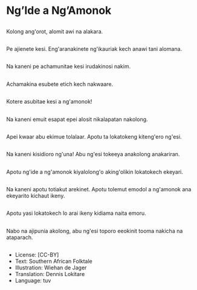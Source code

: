 # Ng’Ide a Ng’Amonok

##
Kolong ang'orot,  alomit awi na alakara.

##
Pe ajienete kesi. Eng'aranakinete ng'ikauriak kech anawi tani alomana.

##
Na kaneni pe achamunitae kesi irudakinosi nakim.

##
Achamakina esubete etich kech nakwaare.

##
Kotere asubitae kesi a ng'amonok!

##
Na kaneni emuit esapat epei alosit nikalapatan nakolong.

##
Apei kwaar abu ekimue tolalaar. Apotu ta lokatokeng kiteng'ero ng'esi.

##
Na kaneni kisidioro ng'una! Abu ng'esi tokeeya anakolong anakariran.

##
Apotu ng'ide a ng'amonok kiyalolong'o aking'olikin lokatokech ekeyari.

##
Na kaneni apotu totiakut arekinet. Apotu tolemut emodol a ng'amonok ana ekeyarito kichaut ikeny.

##
Apotu yasi lokatokech lo arai ikeny kidiama naita emoru.

##
Nabo na ajipunia akolong,  abu ng'esi toporo eeokinit tooma nakicha na ataparach.

##
* License: [CC-BY]
* Text: Southern African Folktale
* Illustration: Wiehan de Jager
* Translation: Dennis Lokitare
* Language: tuv
